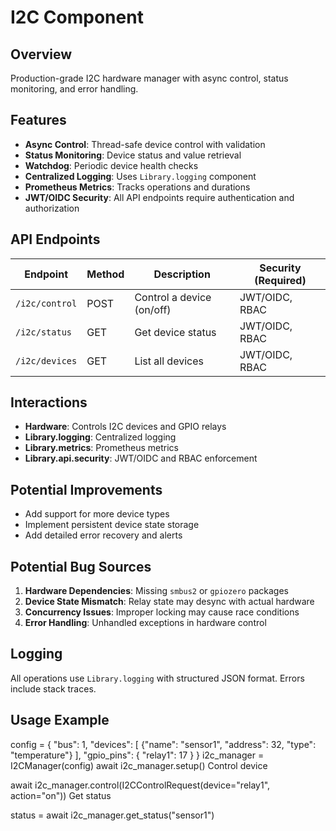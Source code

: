 # I2C Component

## Overview

Production-grade I2C hardware manager with async control, status monitoring, and error handling.

## Features

- **Async Control**: Thread-safe device control with validation
- **Status Monitoring**: Device status and value retrieval
- **Watchdog**: Periodic device health checks
- **Centralized Logging**: Uses `Library.logging` component
- **Prometheus Metrics**: Tracks operations and durations
- **JWT/OIDC Security**: All API endpoints require authentication and authorization

## API Endpoints

| Endpoint       | Method | Description                  | Security (Required)  |
|----------------|--------|------------------------------|----------------------|
| `/i2c/control` | POST   | Control a device (on/off)    | JWT/OIDC, RBAC       |
| `/i2c/status`  | GET    | Get device status            | JWT/OIDC, RBAC       |
| `/i2c/devices` | GET    | List all devices             | JWT/OIDC, RBAC       |

## Interactions

- **Hardware**: Controls I2C devices and GPIO relays
- **Library.logging**: Centralized logging
- **Library.metrics**: Prometheus metrics
- **Library.api.security**: JWT/OIDC and RBAC enforcement

## Potential Improvements

- Add support for more device types
- Implement persistent device state storage
- Add detailed error recovery and alerts

## Potential Bug Sources

1. **Hardware Dependencies**: Missing `smbus2` or `gpiozero` packages
2. **Device State Mismatch**: Relay state may desync with actual hardware
3. **Concurrency Issues**: Improper locking may cause race conditions
4. **Error Handling**: Unhandled exceptions in hardware control

## Logging

All operations use `Library.logging` with structured JSON format. Errors include stack traces.

## Usage Example

config = {
"bus": 1,
"devices": [
{"name": "sensor1", "address": 32, "type": "temperature"}
],
"gpio_pins": {
"relay1": 17
}
}
i2c_manager = I2CManager(config)
await i2c_manager.setup()
Control device

await i2c_manager.control(I2CControlRequest(device="relay1", action="on"))
Get status

status = await i2c_manager.get_status("sensor1")